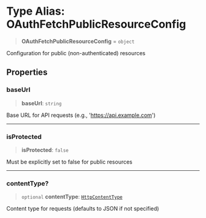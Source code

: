 # Type Alias: OAuthFetchPublicResourceConfig

> **OAuthFetchPublicResourceConfig** = `object`

Configuration for public (non-authenticated) resources

## Properties

### baseUrl

> **baseUrl**: `string`

Base URL for API requests (e.g., 'https://api.example.com')

***

### isProtected

> **isProtected**: `false`

Must be explicitly set to false for public resources

***

### contentType?

> `optional` **contentType**: [`HttpContentType`](HttpContentType.md)

Content type for requests (defaults to JSON if not specified)

